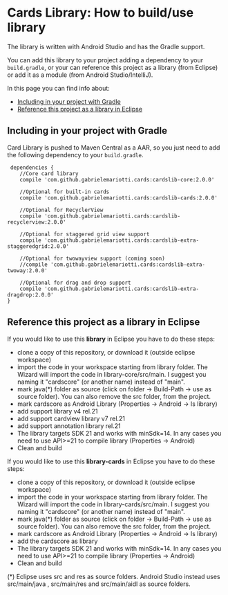 # Cards Library: How to build/use library

The library is written with Android Studio and has the Gradle support.

You can add this library to your project adding a dependency to your `build.gradle`, or your can reference this project as a library (from Eclipse) or add it as a module (from Android Studio/IntelliJ).

In this page you can find info about:

* [Including in your project with Gradle](#including-in-your-project-with-gradle)
* [Reference this project as a library in Eclipse](#reference-this-project-as-a-library-in-eclipse)


## Including in your project with Gradle

Card Library is pushed to Maven Central as a AAR, so you just need to add the following dependency to your `build.gradle`.

     dependencies {
        //Core card library
        compile 'com.github.gabrielemariotti.cards:cardslib-core:2.0.0'
        
        //Optional for built-in cards
        compile 'com.github.gabrielemariotti.cards:cardslib-cards:2.0.0'
                
        //Optional for RecyclerView
        compile 'com.github.gabrielemariotti.cards:cardslib-recyclerview:2.0.0'  
          
        //Optional for staggered grid view support
        compile 'com.github.gabrielemariotti.cards:cardslib-extra-staggeredgrid:2.0.0'       
         
        //Optional for twowayview support (coming soon)
        //compile 'com.github.gabrielemariotti.cards:cardslib-extra-twoway:2.0.0'     
           
        //Optional for drag and drop support
        compile 'com.github.gabrielemariotti.cards:cardslib-extra-dragdrop:2.0.0'    
    }



## Reference this project as a library in Eclipse

If you would like to use this **library** in Eclipse you have to do these steps:

- clone a copy of this repository, or download it (outside eclipse workspace)
- import the code in your workspace starting from library folder. The Wizard will import the code in library-core/src/main. I suggest you naming it "cardscore" (or another name) instead of "main".
- mark java(*) folder as source (click on folder -> Build-Path -> use as source folder). You can also remove the src folder, from the project.
- mark cardscore as Android Library (Properties -> Android -> Is library)
- add support library v4 rel.21
- add support cardview library v7 rel.21
- add support annotation library rel.21
- The library targets SDK 21 and works with minSdk=14. In any cases you need to use API>=21 to compile library (Properties -> Android)
- Clean and build

If you would like to use this **library-cards** in Eclipse you have to do these steps:

- clone a copy of this repository, or download it (outside eclipse workspace)
- import the code in your workspace starting from library folder. The Wizard will import the code in library-cards/src/main. I suggest you naming it "cardscore" (or another name) instead of "main".
- mark java(*) folder as source (click on folder -> Build-Path -> use as source folder). You can also remove the src folder, from the project.
- mark cardscore as Android Library (Properties -> Android -> Is library)
- add the cardscore as library
- The library targets SDK 21 and works with minSdk=14. In any cases you need to use API>=21 to compile library (Properties -> Android)
- Clean and build


(*) Eclipse uses src and res as source folders.
Android Studio instead uses src/main/java , src/main/res and src/main/aidl as source folders.

